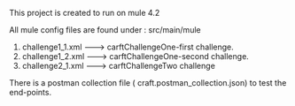 This project is created to run on mule 4.2

All mule config files are found under : src/main/mule
1. challenge1_1.xml ---> carftChallengeOne-first challenge.
2. challenge1_2.xml ---> carftChallengeOne-second challenge.
3. challenge2_1.xml ---> carftChallengeTwo challenge

There is a postman collection file ( craft.postman_collection.json) to test the end-points.
